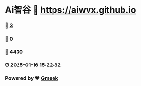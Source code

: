 # Ai智谷 :link: https://aiwvx.github.io 
### :page_facing_up: [3](https://aiwvx.github.io/tag.html) 
### :speech_balloon: 0 
### :hibiscus: 4430 
### :alarm_clock: 2025-01-16 15:22:32 
### Powered by :heart: [Gmeek](https://github.com/Meekdai/Gmeek)

